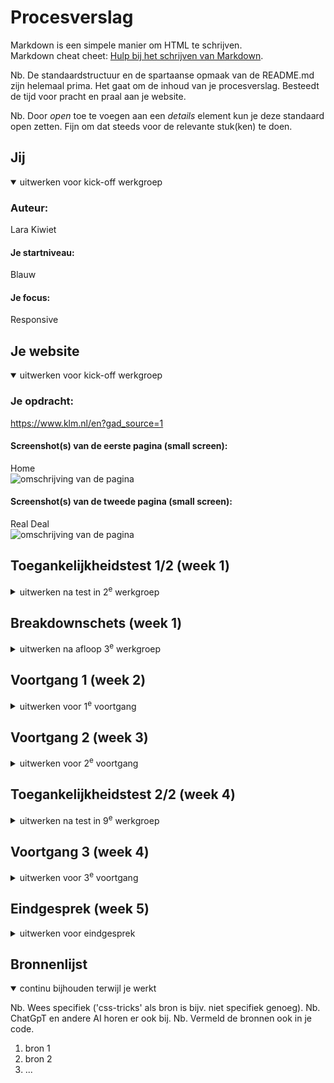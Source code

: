 # Procesverslag
Markdown is een simpele manier om HTML te schrijven.  
Markdown cheat cheet: [Hulp bij het schrijven van Markdown](https://github.com/adam-p/markdown-here/wiki/Markdown-Cheatsheet).

Nb. De standaardstructuur en de spartaanse opmaak van de README.md zijn helemaal prima. Het gaat om de inhoud van je procesverslag. Besteedt de tijd voor pracht en praal aan je website.

Nb. Door *open* toe te voegen aan een *details* element kun je deze standaard open zetten. Fijn om dat steeds voor de relevante stuk(ken) te doen.





## Jij

<details open>
  <summary>uitwerken voor kick-off werkgroep</summary>

  ### Auteur:
  Lara Kiwiet

  #### Je startniveau:
  Blauw

  #### Je focus:
  Responsive
 
</details>





## Je website

<details open>
  <summary>uitwerken voor kick-off werkgroep</summary>

  ### Je opdracht:
  https://www.klm.nl/en?gad_source=1

  #### Screenshot(s) van de eerste pagina (small screen): 
  Home  
  <img src="readme-images/KLM.Home" width="375px" alt="omschrijving van de pagina">

  #### Screenshot(s) van de tweede pagina (small screen):
  Real Deal  
  <img src="readme-images/KLM.RealDeal" width="375px" alt="omschrijving van de pagina">
 
</details>



## Toegankelijkheidstest 1/2 (week 1)

<details>
  <summary>uitwerken na test in 2<sup>e</sup> werkgroep</summary>

  ### Bevindingen
  Lijst met je bevindingen die in de test naar voren kwamen:
    -Over het algemeen een prettige website om te zien en erg duidelijk waar je moet zijn. Soms wel erg dubbelop. 
    -Titel benamingen prima voor als je goed kunt zien, voice over nog vaag.
    -Begin van de site wordt niet in volgorde verteld met assistentie
    - Veel gebruik van DIV en erg straight to the point uitgelegd. Pagina's zijn niet inleidend voor assistentie begeleiding of voice over
    - Hoofdlogo is H1 maar zonder goede alt tekst
    - Alt tekst vaak in engels maar Lang is wel NL, ook is de beschrijving niet erg duidelijk
    - De 'onzichtbare' il/ul worden wel benoemd in de footer, duurt ook lang om door te tikken en maakt het erg onduidelijk.
    - Als link wordt geopend is het niet duidelijk dat deze opent in een ander tabblad voor de assistentie optie
    - Geen dark optie & hoog contrast ook niet 


</details>



## Breakdownschets (week 1)

<details>
  <summary>uitwerken na afloop 3<sup>e</sup> werkgroep</summary>

  ### de hele pagina: 
  <img src="readme-images/Breakdownschets.jpg" width="375px" alt="breakdown van de hele pagina">

  ### dynamisch deel (bijv menu): 
  <img src="readme-images/KLM.Menu.PNG" width="375px" alt="breakdown van een dynamisch deel">

  ### wellicht nog een dynamisch deel (bijv filter): 
  <img src="readme-images/Footer.PNG" width="375px" alt="breakdown van nog een dynamisch deel">

</details>





## Voortgang 1 (week 2)

<details>
  <summary>uitwerken voor 1<sup>e</sup> voortgang</summary>

  ### Stand van zaken
  hier dit ging goed & dit was lastig (neem ook screenshots op van delen van je website en code)


  ### Agenda voor meeting
  samen met je groepje opstellen

  | student 1      | student 2          | student 3    | student 4        |
  | ---            | ---                | ---          | ---              |
  | dit bespreken  | en dit             | en ik dit    | en dan ik dat    |
  | en dat ook nog | dit als er tijd is | nog een punt | dit wil ik zeker |
  | ...            | ...                | ...          | ...              |

  We zouden het graag willen hebben over:
    - Navigaties en daar een dropdown functie van maken/hebben

  Evt met tijd die over is:
    - Hoe werkt TAB
    - Hoe maak ik mijn cursor een afbeelding


  ### Verslag van meeting
  hier na afloop snel de uitkomsten van de meeting vastleggen

  - Mag ene tabel gebruiken voor de bestemmingen om zo beter te kunnen stijlen 
  - Beter een ander programeer programma gebruiken
  - Onze NAV zit goed in elkaar

</details>





## Voortgang 2 (week 3)

<details>
  <summary>uitwerken voor 2<sup>e</sup> voortgang</summary>

  ### Stand van zaken
  hier dit ging goed & dit was lastig (neem ook screenshots op van delen van je website en code)


  ### Agenda voor meeting
  samen met je groepje opstellen

  | student 1      | student 2          | student 3    | student 4        |
  
  | Lara         
•⁠  ⁠ik heb een vraag over de nav, die verspringt bij mij op half beeld
•⁠  ⁠Mijn tabel Sommige hebben een extra colum nodig en of ik die gewoon ‘vrij kan laten’
•⁠  ⁠⁠En dus de tab die ik boven aan heb
•⁠  ⁠⁠En kort tussendoor of ik nog kan switchen van 2e pagina

  |Rosalie:
•⁠  ⁠hoe kan ik bij een carroussel een doorklik knop toevoegen
•⁠  ⁠⁠hoe kan ik een iframe vormgeven

  ### Verslag van meeting
  hier na afloop snel de uitkomsten van de meeting vastleggen

  - punt 1
  - punt 2
  - nog een punt
- ...

</details>





## Toegankelijkheidstest 2/2 (week 4)

<details>
  <summary>uitwerken na test in 9<sup>e</sup> werkgroep</summary>

  ### Bevindingen
  Lijst met je bevindingen die in de test naar voren kwamen (geef ook aan wat er verbeterd is):

</details>





## Voortgang 3 (week 4)

<details>
  <summary>uitwerken voor 3<sup>e</sup> voortgang</summary>

  ### Stand van zaken
  hier dit ging goed & dit was lastig (neem ook screenshots op van delen van je website en code)


  ### Agenda voor meeting
  samen met je groepje opstellen

  | student 1      | student 2          | student 3    | student 4        |
  | ---            | ---                | ---          | ---              |
  | dit bespreken  | en dit             | en ik dit    | en dan ik dat    |
  | en dat ook nog | dit als er tijd is | nog een punt | dit wil ik zeker |
  | ...            | ...                | ...          | ...              |


  ### Verslag van meeting
  hier na afloop snel de uitkomsten van de meeting vastleggen

  - punt 1
  - punt 2
  - nog een punt
  - ...

</details>





## Eindgesprek (week 5)

<details>
  <summary>uitwerken voor eindgesprek</summary>

  ### Je uitkomst - karakteristiek screenshots:
  <img src="readme-images/dummy-plaatje.jpg" width="375px" alt="uitomst opdracht 1">


  ### Dit ging goed/Heb ik geleerd: 
  Korte omschrijving met plaatjes

  <img src="readme-images/dummy-plaatje.jpg" width="375px" alt="top">


  ### Dit was lastig/Is niet gelukt:
  Korte omschrijving met plaatjes

  <img src="readme-images/dummy-plaatje.jpg" width="375px" alt="bummer">
</details>





## Bronnenlijst

<details open>
  <summary>continu bijhouden terwijl je werkt</summary>

  Nb. Wees specifiek ('css-tricks' als bron is bijv. niet specifiek genoeg). 
  Nb. ChatGpT en andere AI horen er ook bij.
  Nb. Vermeld de bronnen ook in je code.

  1. bron 1
  2. bron 2
  3. ...

</details>